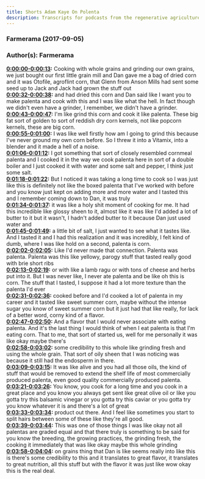 ```yaml
---
title: Shorts Adam Kaye On Polenta
description: Transcripts for podcasts from the regenerative agriculture space. Search and find episodes and timestamps.
---
```


### Farmerama  (2017-09-05)  
### Author(s): Farmerama  

**[0:00:00-0:00:13](https://soundcloud.com/farmerama-radio/short-adam-kaye-on-polenta#t=0:00:00):**  Cooking with whole grains and grinding our own grains, we just bought our first little  grain mill and Dan gave me a bag of dried corn and it was Otofile, agroflint corn, that  Glenn from Anson Mills had sent some seed up to Jack and Jack had grown the stuff out  
**[0:00:32-0:00:38](https://soundcloud.com/farmerama-radio/short-adam-kaye-on-polenta#t=0:00:32):**  and had dried this corn and Dan said like I want you to make palenta and cook with this  and I was like what the hell.  In fact though we didn't even have a grinder, I remember, we didn't have a grinder.  
**[0:00:43-0:00:47](https://soundcloud.com/farmerama-radio/short-adam-kaye-on-polenta#t=0:00:43):**  I'm like grind this corn and cook it like palenta.  These big fat sort of golden to sort of reddish dry corn kernels, not like popcorn kernels,  these are big corn.  
**[0:00:55-0:01:00](https://soundcloud.com/farmerama-radio/short-adam-kaye-on-polenta#t=0:00:55):**  I was like well firstly how am I going to grind this because I've never ground my own  corn before.  So I threw it into a Vitamix, into a blender and it made a hell of a noise.  
**[0:01:06-0:01:12](https://soundcloud.com/farmerama-radio/short-adam-kaye-on-polenta#t=0:01:06):**  I got something that sort of closely resembled cornmeal palenta and I cooked it in the way  we cook palenta here in sort of a double boiler and I just cooked it with water and  some salt and pepper, I think just some salt.  
**[0:01:18-0:01:22](https://soundcloud.com/farmerama-radio/short-adam-kaye-on-polenta#t=0:01:18):**  But I noticed it was taking a long time to cook so I was just like this is definitely  not like the boxed palenta that I've worked with before and you know just kept on adding  more and more water and I tasted this and I remember coming down to Dan, it was truly  
**[0:01:34-0:01:37](https://soundcloud.com/farmerama-radio/short-adam-kaye-on-polenta#t=0:01:34):**  it was like a holy shit moment of cooking for me.  It had this incredible like glossy sheen to it, almost like it was like I'd added a lot  of butter to it but it wasn't, I hadn't added butter to it because Dan just used water and  
**[0:01:45-0:01:49](https://soundcloud.com/farmerama-radio/short-adam-kaye-on-polenta#t=0:01:45):**  a little bit of salt, I just wanted to see what it tastes like.  And I tasted it and I had this realization and it was incredibly, I felt kind of dumb,  where I was like hold on a second, palenta is corn.  
**[0:02:02-0:02:05](https://soundcloud.com/farmerama-radio/short-adam-kaye-on-polenta#t=0:02:02):**  Like I'd never made that connection.  Palenta was palenta.  Palenta was this like yellowy, parogy stuff that tasted really good with brie short ribs  
**[0:02:13-0:02:19](https://soundcloud.com/farmerama-radio/short-adam-kaye-on-polenta#t=0:02:13):**  or with like a lamb ragu or with tons of cheese and herbs put into it.  But I was never like, I never ate palenta and be like oh this is corn.  The stuff that I tasted, I suppose it had a lot more texture than the palenta I'd ever  
**[0:02:31-0:02:36](https://soundcloud.com/farmerama-radio/short-adam-kaye-on-polenta#t=0:02:31):**  cooked before and I'd cooked a lot of palenta in my career and it tasted like sweet summer  corn, maybe without the intense sugar you know of sweet summer corn but it just had  that like really, for lack of a better word, corny kind of a flavor.  
**[0:02:47-0:02:50](https://soundcloud.com/farmerama-radio/short-adam-kaye-on-polenta#t=0:02:47):**  And a flavor that I would never associate with eating palenta.  And it's the last thing I would think of when I eat palenta is that I'm eating corn.  That to me, that sort of started us, well for me personally it was like okay maybe there's  
**[0:02:58-0:03:02](https://soundcloud.com/farmerama-radio/short-adam-kaye-on-polenta#t=0:02:58):**  some credibility to this whole like grinding fresh and using the whole grain.  That sort of oily sheen that I was noticing was because it still had the endosperm in  there.  
**[0:03:09-0:03:15](https://soundcloud.com/farmerama-radio/short-adam-kaye-on-polenta#t=0:03:09):**  It was like alive and you had all those oils, the kind of stuff that would be removed to  extend the shelf life of most commercially produced palenta, even good quality commercially  produced palenta.  
**[0:03:21-0:03:26](https://soundcloud.com/farmerama-radio/short-adam-kaye-on-polenta#t=0:03:21):**  You know, you cook for a long time and you cook in a great place and you know you always  get sent like great olive oil or like you gotta try this balsamic vinegar or you gotta  try this caviar or you gotta try you know whatever it is and there's a lot of great  
**[0:03:33-0:03:34](https://soundcloud.com/farmerama-radio/short-adam-kaye-on-polenta#t=0:03:33):**  product out there.  And I feel like sometimes you start to split hairs between some of these like they're all  good.  
**[0:03:39-0:03:44](https://soundcloud.com/farmerama-radio/short-adam-kaye-on-polenta#t=0:03:39):**  This was one of those things I was like okay not all palentas are graded equal and that  there truly is something to be said for you know the breeding, the growing practices,  the grinding fresh, the cooking it immediately that was like okay maybe this whole grinding  
**[0:03:58-0:04:04](https://soundcloud.com/farmerama-radio/short-adam-kaye-on-polenta#t=0:03:58):**  on grains thing that Dan is like seems really into like this is there's some credibility  to this and it translates to great flavor, it translates to great nutrition, all this  stuff but with the flavor it was just like wow okay this is the real deal.  